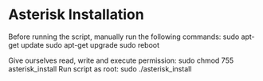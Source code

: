 # Asterisk Installation
Before running the script, manually run the following commands:
sudo apt-get update
sudo apt-get upgrade
sudo reboot

Give ourselves read, write and execute permission:
sudo chmod 755 asterisk_install
Run script as root:
sudo ./asterisk_install
